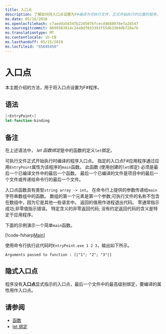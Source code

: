 ```yaml
---
title: 入口点
description: 了解如何将入口点设置为F#编译为可执行文件，正式开始执行的位置的程序。
ms.date: 05/16/2016
ms.openlocfilehash: c7aedda5834fb224507bfcecd4688978efa26547
ms.sourcegitcommit: 8699383914c24a0df033393f55db3369db728a7b
ms.translationtype: MT
ms.contentlocale: zh-CN
ms.lasthandoff: 05/15/2019
ms.locfileid: "65645450"
---
```

# <a name="entry-point"></a>入口点

本主题介绍的方法，用于将入口点设置为F#程序。

## <a name="syntax"></a>语法

```fsharp
[<EntryPoint>]
let-function-binding
```

## <a name="remarks"></a>备注

在上述语法中， *let 函数绑定*是中的函数的定义`let`绑定。

可执行文件正式开始执行时编译的程序入口点。 指定的入口点F#应用程序通过应用`EntryPoint`属性为该程序的`main`函数。 此函数 (使用创建的`let`绑定) 必须是最后一个已编译文件中的最后一个函数。 最后一个已编译的文件是项目中的最后一个文件或传递给命令行的最后一个文件。

入口点函数具有类型`string array -> int`。 在命令行上提供的参数传递给`main`字符串数组中的函数。 数组的第一个元素是第一个参数;可执行文件的名称不包含在数组中，因为它是其他一些语言中。 返回的值用作进程退出代码。 零通常指示成功;非零值指示错误。 特定含义的非零返回代码; 没有约定返回代码的含义是特定于应用程序。

下面的示例演示一个简单`main`函数。

[!code-fsharp[Main](../../../../samples/snippets/fsharp/entry-point/snippet501.fs)]

使用命令行执行此代码时`EntryPoint.exe 1 2 3`，输出如下所示。

```console
Arguments passed to function : [|"1"; "2"; "3"|]
```

## <a name="implicit-entry-point"></a>隐式入口点

程序没有**入口点**显式指示的入口点，最后一个文件中的最高级别绑定，要编译的属性用作入口点。

## <a name="see-also"></a>请参阅

- [函数](index.md)
- [let 绑定](let-bindings.md)
